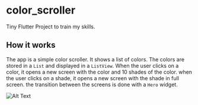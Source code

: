 # color_scroller

Tiny Flutter Project to train my skills.

## How it works

The app is a simple color scroller. It shows a list of colors.
The colors are stored in a `List` and displayed in a `ListView`.
When the user clicks on a color, it opens a new screen with the color and 10 shades of the color.
when the user clicks on a shade, it opens a new screen with the shade in full screen.
the transition between the screens is done with a `Hero` widget.

![Alt Text](https://media.giphy.com/media/r1cQl5sbyuG2Cf2pHx/giphy.gif)

